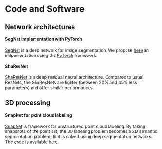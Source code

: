 # Code and Software

## Network architectures

#### SegNet implementation with PyTorch

[SegNet](http://mi.eng.cam.ac.uk/projects/segnet/) is a deep network for image segmentation.
We propose [here](https://github.com/delta-onera/segnet_pytorch) an imlpementation using the [PyTorch](pytorch.org) framework.

#### ShaResNet

[ShaResNet](https://github.com/aboulch/sharesnet) is a deep residual neural architecture.
Compared to usual ResNets, the ShaResNets are lighter (between 20% and 45% less parameters) and offer similar performances.

## 3D processing

#### SnapNet for point cloud labeling

[SnapNet](https://sites.google.com/view/boulch/publications/2017_3dor_pointclouds) is framework for unstructured point cloud labeling. By taking snapshots of the point set, the 3D labeling problem becomes a 2D semantic segmentation problem, that is solved using deep segmentation networks. The code is available [here](https://github.com/aboulch/sharesnet).
